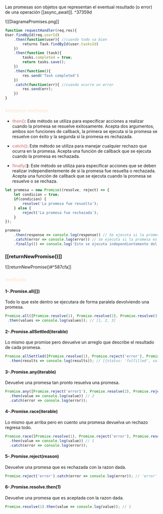 Las promesas son objetos que representan el eventual resultado (o error) de una operación [[async_await]]. ^37359d

![[DiagramaPromises.png]]

```js
function requestHandler(req,res){
User.findById(req.userId)
	.then(function(user){ //cuando todo va bien
		returns Task.findById(user.tasksId)
	})
	.then(function (task){
		tasks.completed = true;
		return tasks.save();
	})
	.then(function(){
		res.send('Task completed')
	})
	.catch(function(err){ //cuando ocurre un error
		res.send(err);
	})
}
```

### <font color="#fdeada">Instance methods</font>

- **<font color="#d99694">then()</font>**: Este método se utiliza para especificar acciones a realizar cuando la promesa se resuelve exitosamente. Acepta dos argumentos, ambos son funciones de callback, la primera se ejecuta si la promesa se resuelve con éxito y la segunda si la promesa es rechazada.

- **<font color="#d99694">catch()</font>**: Este método se utiliza para manejar cualquier rechazo que ocurra en la promesa. Acepta una función de callback que se ejecuta cuando la promesa es rechazada.

- <font color="#d99694">**finally(</font>)**: Este método se utiliza para especificar acciones que se deben realizar independientemente de si la promesa fue resuelta o rechazada. Acepta una función de callback que se ejecuta cuando la promesa se resuelve o se rechaza.

```javascript
let promesa = new Promise((resolve, reject) => {
    let condicion = true;
    if(condicion) {
        resolve('La promesa fue resuelta');
    } else {
        reject('La promesa fue rechazada');
    }
});

promesa
    .then(response => console.log(response)) // Se ejecuta si la promesa se resuelve con éxito
    .catch(error => console.log(error)) // Se ejecuta si la promesa es rechazada
    .finally(() => console.log('Esto se ejecuta independientemente del resultado')); // Se ejecuta independientemente del resultado
```

### [[returnNewPromise()]]
![[returnNewPromise()#^587cfa]]

### <font color="#fdeada">methods</font>

#### 1-.Promise.all([])
 Todo lo que este dentro se ejecutara de forma paralela devolviendo una promesa.
 ```javascript
Promise.all([Promise.resolve(1), Promise.resolve(2), Promise.resolve(3)])
  .then(values => console.log(values)); // [1, 2, 3]
```
#### 2-.Promise.allSettled(iterable)
Lo mismo que promise pero devuelve un arreglo que describe el resultado de cada promesa.
```javascript
Promise.allSettled([Promise.resolve(1), Promise.reject('error'), Promise.resolve(3)])
  .then(results => console.log(results)); // [{status: 'fulfilled', value: 1}, {status: 'rejected', reason: 'error'}, {status: 'fulfilled', value: 3}]
```
#### 3-.Promise.any(iterable)
Devuelve una promesa tan pronto resuelva una promesa.
```javascript
Promise.any([Promise.reject('error1'), Promise.resolve(2), Promise.reject('error2')])
  .then(value => console.log(value)) // 2
  .catch(error => console.log(error));
```
#### 4-.Promise.race(iterable)
Lo mismo que arriba pero en cuento una promesa devuelva un rechazo regresa todo.
```javascript
Promise.race([Promise.resolve(1), Promise.reject('error'), Promise.resolve(3)])
  .then(value => console.log(value)) // 1
  .catch(error => console.log(error));
```
#### 5-.Promise.reject(reason)
Devuelve una promesa que es rechazada con la razon dada.
```javascript
Promise.reject('error').catch(error => console.log(error)); // 'error'
```
#### 6-.Promise.resolve.then(1)
Devuelve una promesa que es aceptada con la razon dada.
```javascript
Promise.resolve(1).then(value => console.log(value)); // 1
```
